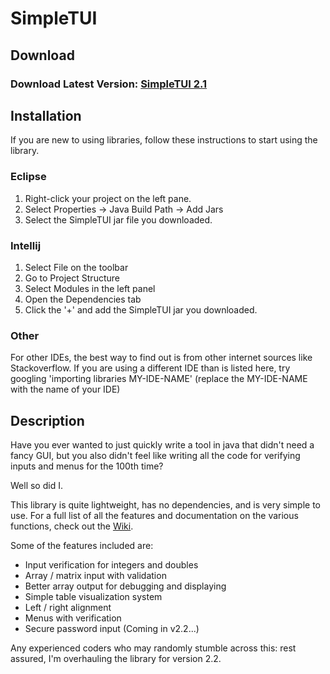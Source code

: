 # SimpleTUI

## Download

### Download Latest Version: [SimpleTUI 2.1](https://github.com/Sam36502/SimpleTUI/raw/master/release/SimpleTUI_2.1.0.jar)

## Installation
If you are new to using libraries, follow these instructions to start using the library.

### Eclipse
 1. Right-click your project on the left pane.
 2. Select Properties -> Java Build Path -> Add Jars
 3. Select the SimpleTUI jar file you downloaded.

### Intellij
 1. Select File on the toolbar
 2. Go to Project Structure
 3. Select Modules in the left panel
 4. Open the Dependencies tab
 5. Click the '+' and add the SimpleTUI jar you downloaded.

### Other
 For other IDEs, the best way to find out is from
 other internet sources like Stackoverflow. If you
 are using a different IDE than is listed here, try
 googling 'importing libraries MY-IDE-NAME'
 (replace the MY-IDE-NAME with the name of your IDE)

## Description

Have you ever wanted to just quickly write a tool in java that didn't need a fancy GUI,
but you also didn't feel like writing all the code for verifying inputs and menus
for the 100th time?

Well so did I.

This library is quite lightweight, has no dependencies, and is very simple to use.
For a full list of all the features and documentation on the various functions, check out the [Wiki](https://github.com/Sam36502/SimpleTUI/wiki).

Some of the features included are:
 * Input verification for integers and doubles
 * Array / matrix input with validation
 * Better array output for debugging and displaying
 * Simple table visualization system
 * Left / right alignment
 * Menus with verification
 * Secure password input (Coming in v2.2...)



Any experienced coders who may randomly stumble across this:
rest assured, I'm overhauling the library for version 2.2.
